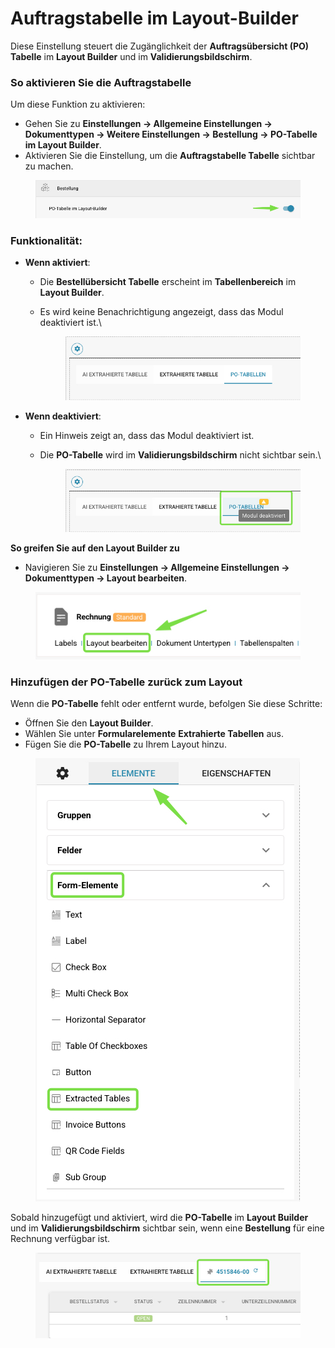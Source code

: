 # Auftragstabelle im Layout-Builder

Diese Einstellung steuert die Zugänglichkeit der **Auftragsübersicht (PO) Tabelle** im **Layout Builder** und im **Validierungsbildschirm**.

### **So aktivieren Sie die** Auftragstabelle

Um diese Funktion zu aktivieren:

* Gehen Sie zu **Einstellungen → Allgemeine Einstellungen → Dokumenttypen → Weitere Einstellungen → Bestellung → PO-Tabelle im Layout Builder**.
* Aktivieren Sie die Einstellung, um die **Auftragstabelle Tabelle** sichtbar zu machen.

<figure><img src="../../../../../../.gitbook/assets/iScreen Shoter - Google Chrome - 250210141918.jpg" alt=""><figcaption></figcaption></figure>

### **Funktionalität:**

* **Wenn aktiviert**:
  * Die **Bestellübersicht Tabelle** erscheint im **Tabellenbereich** im **Layout Builder**.
  *   Es wird keine Benachrichtigung angezeigt, dass das Modul deaktiviert ist.\


      <figure><img src="../../../../../../.gitbook/assets/iScreen Shoter - Google Chrome - 250210142123.jpg" alt=""><figcaption></figcaption></figure>
* **Wenn deaktiviert**:
  * Ein Hinweis zeigt an, dass das Modul deaktiviert ist.
  *   Die **PO-Tabelle** wird im **Validierungsbildschirm** nicht sichtbar sein.\


      <figure><img src="../../../../../../.gitbook/assets/iScreen Shoter - Google Chrome - 250210142229.jpg" alt=""><figcaption></figcaption></figure>

**So greifen Sie auf den Layout Builder zu**

* Navigieren Sie zu **Einstellungen → Allgemeine Einstellungen → Dokumenttypen → Layout bearbeiten**.

<figure><img src="../../../../../../.gitbook/assets/iScreen Shoter - Google Chrome - 250210142503.jpg" alt=""><figcaption></figcaption></figure>

### **Hinzufügen der PO-Tabelle zurück zum Layout**

Wenn die **PO-Tabelle** fehlt oder entfernt wurde, befolgen Sie diese Schritte:

* Öffnen Sie den **Layout Builder**.
* Wählen Sie unter **Formularelemente** **Extrahierte Tabellen** aus.
* Fügen Sie die **PO-Tabelle** zu Ihrem Layout hinzu.

<div align="left"><figure><img src="../../../../../../.gitbook/assets/iScreen Shoter - Google Chrome - 250210142628.jpg" alt=""><figcaption></figcaption></figure></div>

Sobald hinzugefügt und aktiviert, wird die **PO-Tabelle** im **Layout Builder** und im **Validierungsbildschirm** sichtbar sein, wenn eine **Bestellung** für eine Rechnung verfügbar ist.

<figure><img src="../../../../../../.gitbook/assets/iScreen Shoter - Google Chrome - 250210142735.jpg" alt=""><figcaption></figcaption></figure>



​
